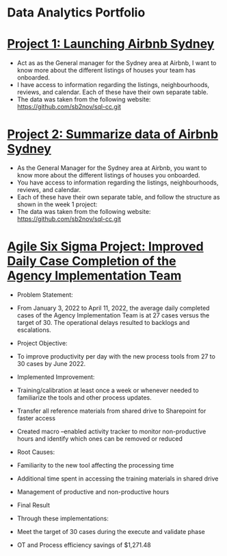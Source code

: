 # Data Analytics Portfolio

# [Project 1: Launching Airbnb Sydney](https://github.com/Civtor86/SQL_Basic_Data_Querying)

* Act as as the General manager for the Sydney area at Airbnb, I want to know more about the different listings of houses your team has onboarded. 
* I have access to information regarding the listings, neighbourhoods, reviews, and calendar. Each of these have their own separate table.
* The data was taken from the following website: https://github.com/sb2nov/sql-cc.git

# [Project 2: Summarize data of Airbnb Sydney](https://github.com/Civtor86/Data-Analytics-Portfolio/blob/main/Copy_of_Victor_B_Sanchez_Week_2_Project_SQLCC.ipynb)

* As the General Manager for the Sydney area at Airbnb, you want to know more about the different listings of houses you onboarded. 
* You have access to information regarding the listings, neighbourhoods, reviews, and calendar. 
* Each of these have their own separate table, and follow the structure as shown in the week 1 project:
* The data was taken from the following website: https://github.com/sb2nov/sql-cc.git

# [Agile Six Sigma Project: Improved Daily Case Completion of the Agency Implementation Team](https://drive.google.com/drive/u/0/folders/1KEqfmpidvvNqqt_SfzbmBxptIdlQ5NVH)

* Problem Statement: 
* From January 3, 2022 to April 11, 2022, the average daily completed cases of the Agency Implementation Team is at 27 cases versus the target of 30. The operational delays resulted to backlogs and escalations.

* Project Objective:
* To improve productivity per day with the new process tools from 27 to 30 cases by June 2022.
  
* Implemented Improvement: 
* Training/calibration at least once a week or whenever needed to familiarize the tools and other process updates.
* Transfer all reference materials from shared drive to Sharepoint for faster access
* Created macro –enabled activity tracker to monitor non-productive hours and identify which ones can be removed or reduced

* Root Causes: 
* Familiarity to the new tool affecting the processing time
* Additional time spent in accessing the training materials in shared drive
* Management of productive and non-productive hours

* Final Result
* Through these implementations:
* Meet the target of 30 cases during the execute and validate phase
* OT and Process efficiency savings of $1,271.48

